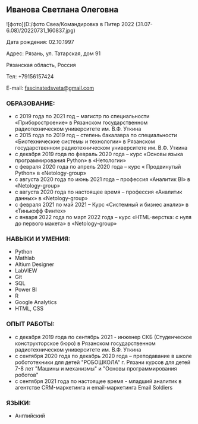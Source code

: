 ## Иванова Светлана Олеговна

![фото](D:/фото Свеа/Командировка в Питер 2022 (31.07-6.08)/20220731_160837.jpg)

Дата рождения: 02.10.1997

Адрес: Рязань, ул. Татарская, дом 91

Рязанская область, Россия

Тел: +79156157424

E-mail: fascinatedsveta@gmail.com


### **ОБРАЗОВАНИЕ:**

- с 2019 года по 2021 год – магистр по специальности «Приборостроение» в
  Рязанском государственном радиотехническом университете им. В.Ф.
  Уткина
- с 2015 года по 2019 год – степень бакалавра по специальности
  «Биотехнические системы и технологии» в Рязанском государственном
  радиотехническом университете им. В.Ф. Уткина
- с декабря 2019 года по февраль 2020 года – курс «Основы языка
  программирования Python» в «Нетологии»
- с февраля 2020 года по апрель 2020 года – курс « Продвинутый Python» в
  «Netology-group»
- с августа 2020 года по июнь 2021 года – профессия «Аналитик BI» в
  «Netology-group»
- с августа 2020 года по настоящее время – профессия «Аналитик данных» в
  «Netology-group»
- с февраля 2021 по май 2021 – Курс «Системный и бизнес анализ» в
  «Тинькофф Финтех»
- c января 2022 года по март 2022 года – курс «HTML-верстка: с нуля до
  первого макета» в «Netology-group»

### **НАВЫКИ И УМЕНИЯ:**

- Python
- Mathlab
- Altium Designer
- LabVIEW
- Git
- SQL
- Power BI
- R
- Google Analytics
- HTML, CSS

### **ОПЫТ РАБОТЫ:**

- с декабря 2019 года по сентябрь 2021 - инженер СКБ (Студенческое
  конструкторское бюро) в Рязанском государственном радиотехническом
  университете им. В.Ф. Уткина
- с сентября 2020 года по декабрь 2020 года – преподавание в школе
  робототехники для детей "РОБОШКОЛА" г. Рязани курсов для детей 7-8
  лет "Машины и механизмы" и "Основы программирования роботов"
- с сентября 2021 года по настоящее время - младший аналитик в агентстве
  CRM-маркетинга и email-маркетинга Email Soldiers

### **ЯЗЫКИ:**

- Английский
